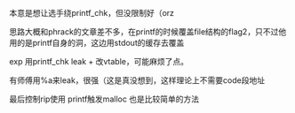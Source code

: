 本意是想让选手绕printf_chk，但没限制好（orz

思路大概和phrack的文章差不多，在printf的时候覆盖file结构的flag2，只不过他用的是printf自身的洞，这边用stdout的缓存去覆盖

exp 用printf_chk leak + 改vtable，可能麻烦了点。

有师傅用%a来leak，很强（这是真没想到，这样理论上不需要code段地址

最后控制rip使用 printf触发malloc 也是比较简单的方法
